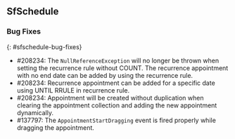 ## SfSchedule

### Bug Fixes
{: #sfschedule-bug-fixes}

* \#208234: The `NullReferenceException` will no longer be thrown when setting the recurrence rule without COUNT. The recurrence appointment with no end date can be added by using the recurrence rule.
* \#208234: Recurrence appointment can be added for a specific date using UNTIL RRULE in recurrence rule.
* \#208234: Appointment will be created without duplication when clearing the appointment collection and adding the new appointment dynamically.
* \#137797: The `AppointmentStartDragging` event is fired properly while dragging the appointment.
